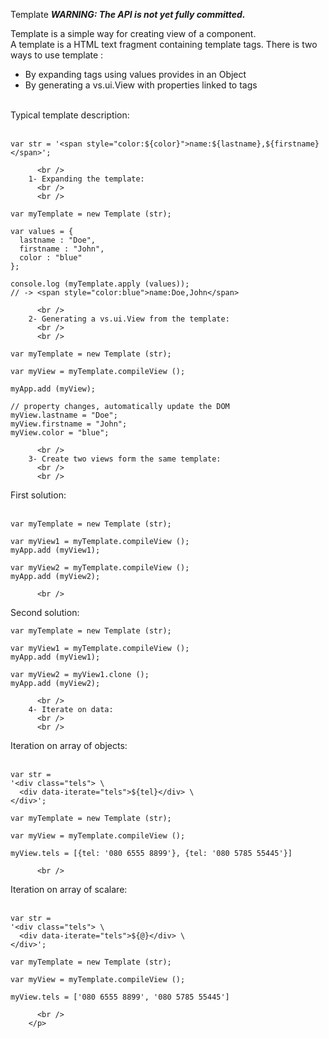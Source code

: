 
Template 
        </h2>
        <span style="font-weight:bold;font-style:italic">WARNING: The API is not yet fully committed.</span>
        <p>
          Template is a simple way for creating view of a component.<br/>
          A template is a HTML text fragment containing template tags. There is two ways to use template :
          <ul>
            <li> By expanding tags using values provides in an Object</li>
            <li> By generating a vs.ui.View with properties linked to tags</li>
          </ul>
          <br />
Typical template description:
          <br />
          <br />
<pre><code class="javascript">var str = '&lt;span style="color:${color}"&gt;name:${lastname},${firstname}&lt;/span&gt;';
</code></pre>
          <br />
        1- Expanding the template:
          <br />
          <br />
<pre><code class="javascript">var myTemplate = new Template (str);

var values = {
  lastname : "Doe",
  firstname : "John",
  color : "blue"
};

console.log (myTemplate.apply (values));
// -> &lt;span style="color:blue"&gt;name:Doe,John&lt;/span&gt;
</code></pre>
          <br />
        2- Generating a vs.ui.View from the template:
          <br />
          <br />
<pre><code class="javascript">var myTemplate = new Template (str);

var myView = myTemplate.compileView ();

myApp.add (myView);

// property changes, automatically update the DOM
myView.lastname = "Doe";
myView.firstname = "John";
myView.color = "blue";
</code></pre>
          <br />
        3- Create two views form the same template:
          <br />
          <br />
First solution:          
          <br />
<pre><code class="javascript">var myTemplate = new Template (str);

var myView1 = myTemplate.compileView ();
myApp.add (myView1);

var myView2 = myTemplate.compileView ();
myApp.add (myView2);
</code></pre>
          <br />
Second solution:          
<pre><code class="javascript">var myTemplate = new Template (str);

var myView1 = myTemplate.compileView ();
myApp.add (myView1);

var myView2 = myView1.clone ();
myApp.add (myView2);
</code></pre>
          <br />
        4- Iterate on data:
          <br />
          <br />
Iteration on array of objects:          
          <br />
<pre><code class="javascript">var str =
'&lt;div class="tels"&gt; \
  &lt;div data-iterate="tels"&gt;${tel}&lt;/div&gt; \
&lt;/div&gt;';
</code></pre>
<pre><code class="javascript">var myTemplate = new Template (str);

var myView = myTemplate.compileView ();

myView.tels = [{tel: '080 6555 8899'}, {tel: '080 5785 55445'}]
</code></pre>
          <br />
Iteration on array of scalare:          
          <br />
<pre><code class="javascript">var str =
'&lt;div class="tels"&gt; \
  &lt;div data-iterate="tels"&gt;${@}&lt;/div&gt; \
&lt;/div&gt;';
</code></pre>
<pre><code class="javascript">var myTemplate = new Template (str);

var myView = myTemplate.compileView ();

myView.tels = ['080 6555 8899', '080 5785 55445']
</code></pre>
          <br />
        </p>
        